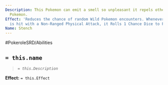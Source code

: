 ```yaml
---
Description: This Pokemon can emit a smell so unpleasant it repels other people and
  Pokemon.
Effect: 'Reduces the chance of random Wild Pokemon encounters. Whenever this Pokemon
  is hit with a Non-Ranged Physical Attack, it Rolls 1 Chance Dice to Flinch the foe. '
Name: Stench
---
```


#PokeroleSRD/Abilities

## `= this.name`

> *`= this.Description`*

**Effect:** `= this.Effect`